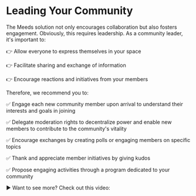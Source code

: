 # Leading Your Community

The Meeds solution not only encourages collaboration but also fosters engagement. Obviously, this requires leadership. As a community leader, it's important to:



👉 Allow everyone to express themselves in your space&#x20;

👉 Facilitate sharing and exchange of information&#x20;

👉 Encourage reactions and initiatives from your members



Therefore, we recommend you to:&#x20;



✅ Engage each new community member upon arrival to understand their interests and goals in joining&#x20;

✅ Delegate moderation rights to decentralize power and enable new members to contribute to the community's vitality

✅ Encourage exchanges by creating polls or engaging members on specific topics&#x20;

✅ Thank and appreciate member initiatives by giving kudos&#x20;

✅ Propose engaging activities through a program dedicated to your community&#x20;



▶ Want to see more? Check out this video:
